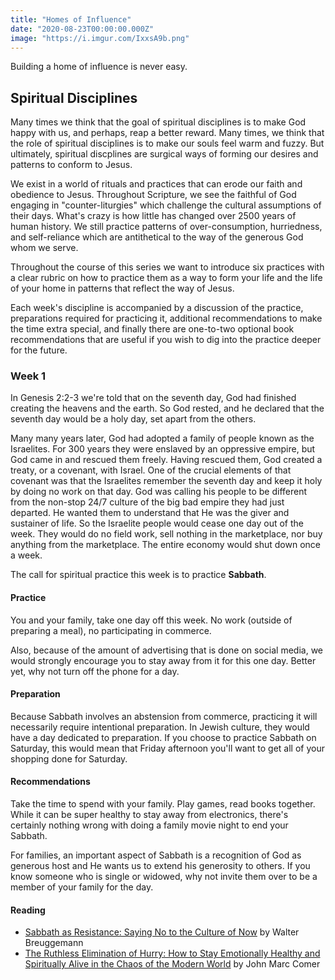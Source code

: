 ```yaml
---
title: "Homes of Influence"
date: "2020-08-23T00:00:00.000Z"
image: "https://i.imgur.com/IxxsA9b.png"
---
```


Building a home of influence is never easy.

## Spiritual Disciplines

Many times we think that the goal of spiritual disciplines is to make God happy with us, and perhaps, reap a better reward. Many times, we think that the role of spiritual disciplines is to make our souls feel warm and fuzzy. But ultimately, spiritual discplines are surgical ways of forming our desires and patterns to conform to Jesus.

We exist in a world of rituals and practices that can erode our faith and obedience to Jesus. Throughout Scripture, we see the faithful of God engaging in "counter-liturgies" which challenge the cultural assumptions of their days. What's crazy is how little has changed over 2500 years of human history. We still practice patterns of over-consumption, hurriedness, and self-reliance which are antithetical to the way of the generous God whom we serve.

Throughout the course of this series we want to introduce six practices with a clear rubric on how to practice them as a way to form your life and the life of your home in patterns that reflect the way of Jesus.

Each week's discipline is accompanied by a discussion of the practice, preparations required for practicing it, additional recommendations to make the time extra special, and finally there are one-to-two optional book recommendations that are useful if you wish to dig into the practice deeper for the future.


### Week 1

In Genesis 2:2-3 we're told that on the seventh day, God had finished creating the heavens and the earth. So God rested, and he declared that the seventh day would be a holy day, set apart from the others.

Many many years later, God had adopted a family of people known as the Israelites. For 300 years they were enslaved by an oppressive empire, but God came in and rescued them freely. Having rescued them, God created a treaty, or a covenant, with Israel. One of the crucial elements of that covenant was that the Israelites remember the seventh day and keep it holy by doing no work on that day. God was calling his people to be different from the non-stop 24/7 culture of the big bad empire they had just departed. He wanted them to understand that He was the giver and sustainer of life. So the Israelite people would cease one day out of the week. They would do no field work, sell nothing in the marketplace, nor buy anything from the marketplace. The entire economy would shut down once a week.

The call for spiritual practice this week is to practice **Sabbath**.

#### Practice

You and your family, take one day off this week. No work (outside of preparing a meal), no participating in commerce.

Also, because of the amount of advertising that is done on social media, we would strongly encourage you to stay away from it for this one day. Better yet, why not turn off the phone for a day.

#### Preparation

Because Sabbath involves an abstension from commerce, practicing it will necessarily require intentional preparation. In Jewish culture, they would have a day dedicated to preparation. If you choose to practice Sabbath on Saturday, this would mean that Friday afternoon you'll want to get all of your shopping done for Saturday.

#### Recommendations

Take the time to spend with your family. Play games, read books together. While it can be super healthy to stay away from electronics, there's certainly nothing wrong with doing a family movie night to end your Sabbath.

For families, an important aspect of Sabbath is a recognition of God as generous host and He wants us to extend his generosity to others. If you know someone who is single or widowed, why not invite them over to be a member of your family for the day.

#### Reading

- [Sabbath as Resistance: Saying No to the Culture of Now](https://gist.github.com/Renddslow/amazon.com/Sabbath-Resistance-New-Study-Guide/dp/0664263291/ref=tmm_pap_swatch_0?_encoding=UTF8&qid=1598018069&sr=1-2) by Walter Breuggemann
- [The Ruthless Elimination of Hurry: How to Stay Emotionally Healthy and Spiritually Alive in the Chaos of the Modern World](https://www.amazon.com/Ruthless-Elimination-Hurry-Emotionally-Spiritually/dp/0525653090) by John Marc Comer
